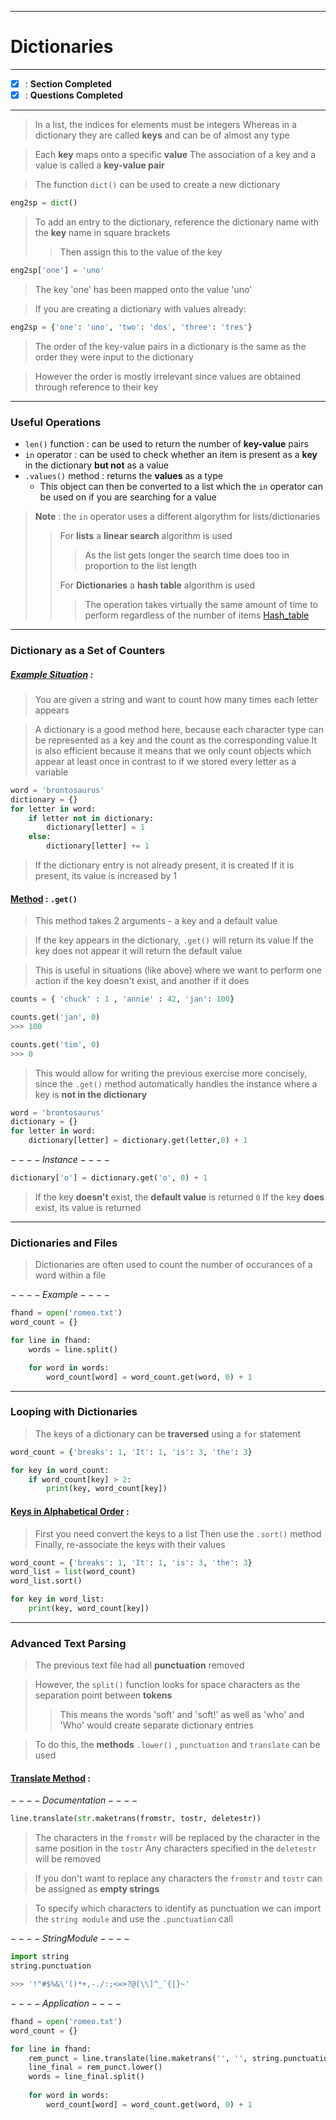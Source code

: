 ___
# Dictionaries
___
- [x] : **Section Completed**
- [x] : **Questions Completed**
___
> In a list, the indices for elements must be integers 
> Whereas in a dictionary they are called **keys** and can be of almost any type

> Each **key** maps onto a specific **value** 
> The association of a key and a value is called a **key-value pair**

> The function `dict()` can be used to create a new dictionary
```python
eng2sp = dict()
```

> To add an entry to the dictionary, reference the dictionary name with the **key** name in square brackets
> > Then assign this to the value of the key 
```python
eng2sp['one'] = 'uno'
```
> The key 'one' has been mapped onto the value 'uno'


> If you are creating a dictionary with values already:
```python
eng2sp = {'one': 'uno', 'two': 'dos', 'three': 'tres'}
```
> The order of the key-value pairs in a dictionary is the same as the order they were input to the dictionary 

> However the order is mostly irrelevant since values are obtained through reference to their key

___
### Useful Operations

- `len()` function : can be used to return the number of **key-value** pairs
- `in` operator : can be used to check whether an item is present as a **key** in the dictionary **but not** as a value
- `.values()` method : returns the **values** as a type
	- This object can then be converted to a list which the `in` operator can be used on if you are searching for a value

> **Note** : the `in` operator uses a different algorythm for lists/dictionaries
> 
> > For **lists** a **linear search** algorithm is used
> > > As the list gets longer the search time does too in proportion to the list length
> > 
> > For **Dictionaries** a **hash table** algorithm is used
> > > The operation takes virtually the same amount of time to perform regardless of the number of items
> > > [Hash_table](https://wikipedia.org/wiki/Hash_table)

___
### Dictionary as a Set of Counters 

##### <u>Example Situation</u> : 

> You are given a string and want to count how many times each letter appears 

> A dictionary is a good method here, because each character type can be represented as a key and the count as the corresponding value
> It is also efficient because it means that we only count objects which appear at least once in contrast to if we stored every letter as a variable

```python
word = 'brontosaurus'
dictionary = {}
for letter in word:
	if letter not in dictionary:
		dictionary[letter] = 1
	else:
		dictionary[letter] += 1
```
> If the dictionary entry is not already present, it is created
> If it is present, its value is increased by 1

#### <u>Method</u> : `.get()`

> This method takes 2 arguments - a key and a default value

> If the key appears in the dictionary, `.get()` will return its value
> If the key does not appear it will return the default value

> This is useful in situations (like above) where we want to perform one action if the key doesn't exist, and another if it does

```python
counts = { 'chuck' : 1 , 'annie' : 42, 'jan': 100}

counts.get('jan', 0)
>>> 100

counts.get('tim', 0)
>>> 0
```

> This would allow for writing the previous exercise more concisely, since the `.get()` method automatically handles the instance where a key is **not in the dictionary** 
```python
word = 'brontosaurus'
dictionary = {}
for letter in word:
	dictionary[letter] = dictionary.get(letter,0) + 1
```

$----Instance----$
```python
dictionary['o'] = dictionary.get('o', 0) + 1
```
> If the key **doesn't** exist, the **default value** is returned `0` 
> If the key **does** exist, its value is returned

___
### Dictionaries and Files

> Dictionaries are often used to count the number of occurances of a word within a file

$----Example----$
```python
fhand = open('romeo.txt')
word_count = {}

for line in fhand:
	words = line.split()

	for word in words:
		word_count[word] = word_count.get(word, 0) + 1
```

___
### Looping with Dictionaries

> The keys of a dictionary can be **traversed** using a `for` statement 
```python
word_count = {'breaks': 1, 'It': 1, 'is': 3, 'the': 3}

for key in word_count:
	if word_count[key] > 2:
		print(key, word_count[key])
```


#### <u>Keys in Alphabetical Order</u> :

> First you need convert the keys to a list 
> Then use the `.sort()` method
> Finally, re-associate the keys with their values
```python
word_count = {'breaks': 1, 'It': 1, 'is': 3, 'the': 3}
word_list = list(word_count)
word_list.sort()

for key in word_list:
	print(key, word_count[key])
```

___
### Advanced Text Parsing

> The previous text file had all **punctuation** removed 

> However, the `split()` function looks for space characters as the separation point between **tokens** 
> > This means the words 'soft' and 'soft!' as well as 'who' and 'Who' would create separate dictionary entries

> To do this, the **methods** `.lower()` , `punctuation` and `translate` can be used

#### <u>Translate Method</u> :

$----Documentation----$
```python
line.translate(str.maketrans(fromstr, tostr, deletestr))
```

> The characters in the `fromstr` will be replaced by the character in the same position in the `tostr`
> Any characters specified in the `deletestr` will be removed 

> If you don't want to replace any characters the `fromstr` and `tostr` can be assigned as **empty strings**

> To specify which characters to identify as punctuation we can import the `string module` and use the `.punctuation` call

$----String Module----$
```python
import string
string.punctuation

>>> '!"#$%&\'()*+,-./:;<=>?@[\\]^_`{|}~'
```

$----Application----$
```python
fhand = open('romeo.txt')
word_count = {}

for line in fhand:
	rem_punct = line.translate(line.maketrans('', '', string.punctuation))
	line_final = rem_punct.lower()
	words = line_final.split()
	
	for word in words:
		word_count[word] = word_count.get(word, 0) + 1
```

 